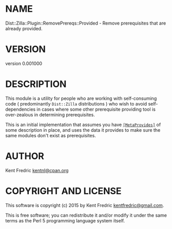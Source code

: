 # NAME

Dist::Zilla::Plugin::RemovePrereqs::Provided - Remove prerequisites that are already provided.

# VERSION

version 0.001000

# DESCRIPTION

This module is a utility for people who are working with self-consuming code ( predominantly `Dist::Zilla` distributions )
who wish to avoid self-dependencies in cases where some other prerequisite providing tool is over-zealous in determining
prerequisites.

This is an initial implementation that assumes you have [`[MetaProvides]`](https://metacpan.org/pod/Dist::Zilla::Plugin::MetaProvides) of some
description in place, and uses the data it provides to make sure the same modules don't exist as prerequisites.

# AUTHOR

Kent Fredric <kentnl@cpan.org>

# COPYRIGHT AND LICENSE

This software is copyright (c) 2015 by Kent Fredric <kentfredric@gmail.com>.

This is free software; you can redistribute it and/or modify it under
the same terms as the Perl 5 programming language system itself.
